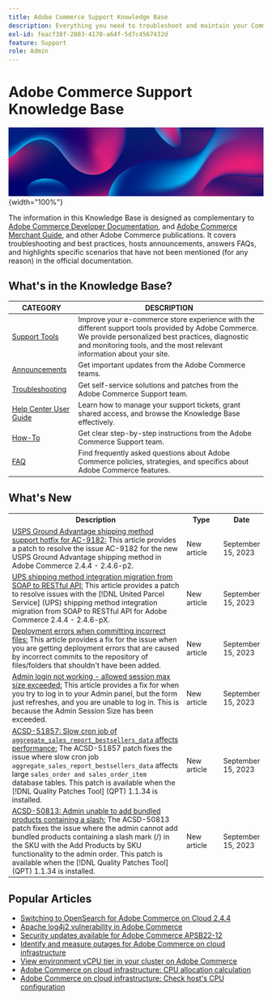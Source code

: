 ```yaml
---
title: Adobe Commerce Support Knowledge Base
description: Everything you need to troubleshoot and maintain your Commerce store.
exl-id: feacf38f-2803-4170-a64f-5d7c4567432d
feature: Support
role: Admin
---
```

# Adobe Commerce Support Knowledge Base

![Knowledge Base homepage](../help/assets/knowledge-base-home-page-cover.jpg){width="100%"}

The information in this Knowledge Base is designed as complementary to [Adobe Commerce Developer Documentation](https://developer.adobe.com/commerce/docs), and [Adobe Commerce Merchant Guide](https://experienceleague.adobe.com/docs/commerce-admin/user-guides/home.html), and other Adobe Commerce publications. It covers troubleshooting and best practices, hosts announcements, answers FAQs, and highlights specific scenarios that have not been mentioned (for any reason) in the official documentation.

## What's in the Knowledge Base?

| CATEGORY | DESCRIPTION | 
| --- | --- |
| [Support Tools](/help/support-tools/overview.md) | Improve your e-commerce store experience with the different support tools provided by Adobe Commerce. We provide personalized best practices, diagnostic and monitoring tools, and the most relevant information about your site. |
| [Announcements](/help/announcements/overview.md) | Get important updates from the Adobe Commerce teams. |
| [Troubleshooting](/help/troubleshooting/overview.md) | Get self-service solutions and patches from the Adobe Commerce Support team. |
| [Help Center User Guide](/help/help-center-guide/help-center/magento-help-center-user-guide.md) | Learn how to manage your support tickets, grant shared access, and browse the Knowledge Base effectively. |
| [How-To](/help/how-to/overview.md) | Get clear step-by-step instructions from the Adobe Commerce Support team. |
| [FAQ](/help/faq/overview.md) | Find frequently asked questions about Adobe Commerce policies, strategies, and specifics about Adobe Commerce features. | 

## What's New

<table style="width:100%">
  <tr>
    <th style="width:70%">Description</th>
    <th style="width:15%">Type</th>
    <th style="width:15%">Date</th>
  </tr>

 <tr>
    <td>
    <a href = "https://experienceleague.adobe.com/docs/commerce-knowledge-base/kb/troubleshooting/known-issues-patches-attached/usps-ground-advantage-shipping-method-support-hotfix-for-ac-9182.html">USPS Ground Advantage shipping method support hotfix for AC-9182:</a> This article provides a patch to resolve the issue AC-9182 for the new USPS Ground Advantage shipping method in Adobe Commerce 2.4.4 - 2.4.6-p2.
    </td>
    <td>New article</td>
    <td>September 15, 2023</td>
  </tr>

  <td>
    <a href = "https://experienceleague.adobe.com/docs/commerce-knowledge-base/kb/troubleshooting/known-issues-patches-attached/ups-shipping-method-integration-migration-from-soap-to-restful-api.html">UPS shipping method integration migration from SOAP to RESTful API:</a> This article provides a patch to resolve issues with the [!DNL United Parcel Service] (UPS) shipping method integration migration from SOAP to RESTful API for Adobe Commerce 2.4.4 - 2.4.6-pX.
    </td>
    <td>New article</td>
    <td>September 15, 2023</td>
  </tr>

  <tr>
    <td>
    <a href="https://experienceleague.adobe.com/docs/commerce-knowledge-base/kb/troubleshooting/deployment/deployment-error-when-committing-incorrect-files.html">Deployment errors when committing incorrect files:</a> This article provides a fix for the issue when you are getting deployment errors that are caused by incorrect commits to the repository of files/folders that shouldn't have been added.
    </td>
    <td>New article </td>
    <td>September 15, 2023</td>
 </tr>

   <tr>
    <td>
    <a href="https://experienceleague.adobe.com/docs/commerce-knowledge-base/kb/troubleshooting/miscellaneous/admin-login-not-working-allowed-session-max-size-exceed.html">Admin login not working - allowed session max size exceeded:</a> This article provides a fix for when you try to log in to your Admin panel, but the form just refreshes, and you are unable to log in. This is because the Admin Session Size has been exceeded.
    </td>
    <td>New article </td>
    <td>September 15, 2023</td>
 </tr>

  <tr>
    <td>
    <a href="https://experienceleague.adobe.com/docs/commerce-knowledge-base/kb/support-tools/patches/v1-1-34/acsd-51857-slow-cron-job-of-aggregate-sales-report-bestsellers-data-affects-performance.html">ACSD-51857: Slow cron job of <code>aggregate_sales_report_bestsellers_data</code> affects performance:</a> The ACSD-51857 patch fixes the issue where slow cron job <code>aggregate_sales_report_bestsellers_data</code> affects large <code>sales_order and sales_order_item</code> database tables. This patch is available when the [!DNL Quality Patches Tool] (QPT) 1.1.34 is installed.
    </td>
    <td>New article </td>
    <td>September 15, 2023</td>
 </tr>

   <tr>
    <td>
    <a href="https://experienceleague.adobe.com/docs/commerce-knowledge-base/kb/support-tools/patches/v1-1-34/acsd-50813-admin-unable-to-add-bundled-products-containing-a-slash.html">ACSD-50813: Admin unable to add bundled products containing a slash:</a> The ACSD-50813 patch fixes the issue where the admin cannot add bundled products containing a slash mark (/) in the SKU with the Add Products by SKU functionality to the admin order. This patch is available when the [!DNL Quality Patches Tool] (QPT) 1.1.34 is installed.
    </td>
    <td>New article </td>
    <td>September 15, 2023</td>
 </tr>
</table>

## Popular Articles

* [Switching to OpenSearch for Adobe Commerce on Cloud 2.4.4](/help/announcements/adobe-commerce-announcements/switching-to-opensearch-for-adobe-commerce-on-cloud-2.4.4.md)
* [Apache log4j2 vulnerability in Adobe Commerce](/help/announcements/adobe-commerce-announcements/apache-log4j2-adobe-commerce.md)
* [Security updates available for Adobe Commerce APSB22-12](/help/troubleshooting/known-issues-patches-attached/0-day-vulnerability-patch.md)
* [Identify and measure outages for Adobe Commerce on cloud infrastructure](/help/how-to/general/how-to-identify-outages.md)
* [View environment vCPU tier in your cluster on Adobe Commerce](/help/how-to/general/check-vcpu-using-observation-for-adobe-commerce.md)
* [Adobe Commerce on cloud infrastructure: CPU allocation calculation](/help/how-to/general/magento-commerce-cloud-cpu-allocation-calculation.md)
* [Adobe Commerce on cloud infrastructure: Check host's CPU configuration](/help/how-to/general/magento-commerce-cloud-check-hosts-cpu-configuration.md)
